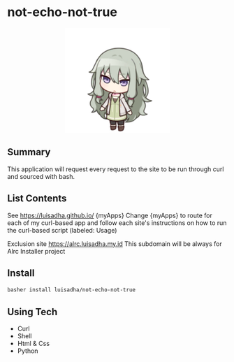 # not-echo-not-true

<p align="center">
  <img src="./nene_chibi.png" alt="welcome">
</p>

## Summary

This application will request every request to the site to be run through curl and sourced with bash.

## List Contents

See https://luisadha.github.io/ {myApps} Change {myApps} to route for each of my curl-based app and follow each site's instructions on how to run the curl-based script (labeled: Usage)

Exclusion site https://alrc.luisadha.my.id This subdomain will be always for Alrc Installer project

## Install 
```sh
basher install luisadha/not-echo-not-true
```
## Using Tech
- Curl
- Shell
- Html & Css
- Python
